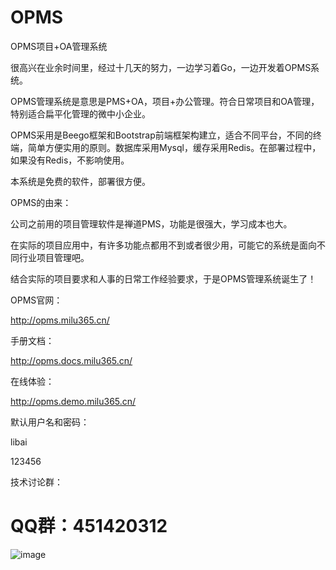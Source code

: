 # OPMS
OPMS项目+OA管理系统

很高兴在业余时间里，经过十几天的努力，一边学习着Go，一边开发着OPMS系统。

OPMS管理系统是意思是PMS+OA，项目+办公管理。符合日常项目和OA管理，特别适合扁平化管理的微中小企业。

OPMS采用是Beego框架和Bootstrap前端框架构建立，适合不同平台，不同的终端，简单方便实用的原则。数据库采用Mysql，缓存采用Redis。在部署过程中，如果没有Redis，不影响使用。

本系统是免费的软件，部署很方便。

OPMS的由来：

公司之前用的项目管理软件是禅道PMS，功能是很强大，学习成本也大。

在实际的项目应用中，有许多功能点都用不到或者很少用，可能它的系统是面向不同行业项目管理吧。

结合实际的项目要求和人事的日常工作经验要求，于是OPMS管理系统诞生了！

OPMS官网：

http://opms.milu365.cn/

手册文档：

http://opms.docs.milu365.cn/

在线体验：

http://opms.demo.milu365.cn/

默认用户名和密码：

libai

123456

技术讨论群：

# QQ群：451420312

![image](http://opms.milu365.cn/img/opms.png)
